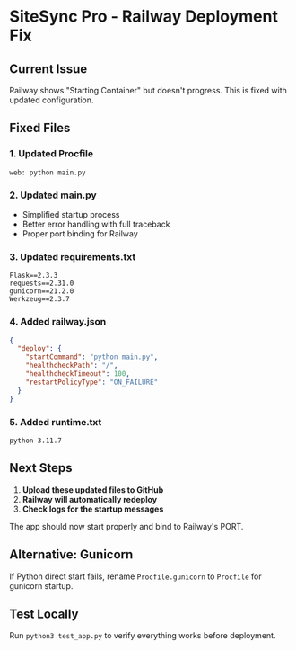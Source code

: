 # SiteSync Pro - Railway Deployment Fix

## Current Issue
Railway shows "Starting Container" but doesn't progress. This is fixed with updated configuration.

## Fixed Files

### 1. Updated Procfile
```
web: python main.py
```

### 2. Updated main.py
- Simplified startup process
- Better error handling with full traceback
- Proper port binding for Railway

### 3. Updated requirements.txt
```
Flask==2.3.3
requests==2.31.0
gunicorn==21.2.0
Werkzeug==2.3.7
```

### 4. Added railway.json
```json
{
  "deploy": {
    "startCommand": "python main.py",
    "healthcheckPath": "/",
    "healthcheckTimeout": 100,
    "restartPolicyType": "ON_FAILURE"
  }
}
```

### 5. Added runtime.txt
```
python-3.11.7
```

## Next Steps

1. **Upload these updated files to GitHub**
2. **Railway will automatically redeploy**
3. **Check logs for the startup messages**

The app should now start properly and bind to Railway's PORT.

## Alternative: Gunicorn
If Python direct start fails, rename `Procfile.gunicorn` to `Procfile` for gunicorn startup.

## Test Locally
Run `python3 test_app.py` to verify everything works before deployment.

